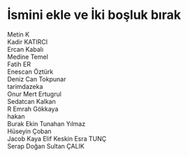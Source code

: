 # İsmini ekle ve İki boşluk bırak
Metin K  
Kadir KATIRCI  
Ercan Kabalı  
Medine Temel  
Fatih ER  
Enescan Öztürk  
Deniz Can Tokpunar  
tarimdazeka  
Onur Mert Ertugrul  
Sedatcan Kalkan  
R Emrah Gökkaya  
hakan  
Burak Ekin
Tunahan Yılmaz  
Hüseyin Çoban  
Jacob Kaya
Elif Keskin
Esra TUNÇ  
Serap Doğan
Sultan ÇALIK
